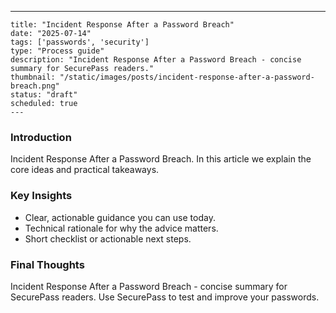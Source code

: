 ---
    title: "Incident Response After a Password Breach"
    date: "2025-07-14"
    tags: ['passwords', 'security']
    type: "Process guide"
    description: "Incident Response After a Password Breach - concise summary for SecurePass readers."
    thumbnail: "/static/images/posts/incident-response-after-a-password-breach.png"
    status: "draft"
    scheduled: true
    ---

### Introduction
Incident Response After a Password Breach. In this article we explain the core ideas and practical takeaways.

### Key Insights
- Clear, actionable guidance you can use today.
- Technical rationale for why the advice matters.
- Short checklist or actionable next steps.

### Final Thoughts
Incident Response After a Password Breach - concise summary for SecurePass readers. Use SecurePass to test and improve your passwords.
